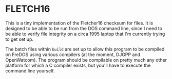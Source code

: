 FLETCH16
========

This is a tiny implementation of the Fletcher16 checksum for files. It is designed to be able to be run from the DOS
command line, since I need to be able to verify file integrity on a circa 1995 laptop that I'm currently trying to
get set up.

The batch files within `build` are set up to allow this program to be compiled on FreDOS using various compilers
(at the moment, DJGPP and OpenWatcom). The program should be compilable on pretty much any other platform for which
a C compiler exists, but you'll have to execute the command line yourself.
